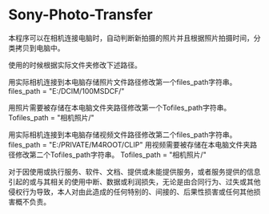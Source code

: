# Sony-Photo-Transfer

本程序可以在相机连接电脑时，自动判断新拍摄的照片并且根据照片拍摄时间，分类拷贝到电脑中。

使用的时候根据实际文件夹修改下述路径。

用实际相机连接到本电脑存储照片文件路径修改第一个files_path字符串。
files_path = "E:/DCIM/100MSDCF/"

用照片需要被存储在本电脑文件夹路径修改第一个Tofiles_path字符串。
Tofiles_path = "相机照片/"

用实际相机连接到本电脑存储视频文件路径修改第二个files_path字符串。
files_path = "E:/PRIVATE/M4ROOT/CLIP"
用视频需要被存储在本电脑文件夹路径修改第二个Tofiles_path字符串。
Tofiles_path = "相机照片/"

对于因使用或执行服务、软件、文档、提供或未能提供服务，或者服务提供的信息引起的或与其相关的使用中断、数据或利润损失，无论是由合同行为、过失或其他侵权行为导致，本人对由此造成的任何特别的、间接的、后果性损害或任何其他损害概不负责。
